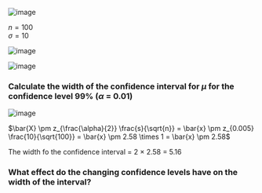 
![image](https://github.com/user-attachments/assets/d0ed64f4-1e23-4503-9dd1-480c8cbe57b5)

$n = 100$  
$\sigma = 10$

![image](https://github.com/user-attachments/assets/ef0dbbc5-fb27-4db3-93af-e8c9dba11fc2)

![image](https://github.com/user-attachments/assets/8b0ec4aa-d1f0-4bed-be10-0e07999dad99)


### Calculate the width of the confidence interval for $\mu$ for the confidence level 99% ($\alpha$ = 0.01)

![image](https://github.com/user-attachments/assets/9a20152d-60b4-496e-909a-6542f5e69f2f)

$\bar{X} \pm z_{\frac{\alpha}{2}} \frac{s}{\sqrt{n}} = \bar{x} \pm z_{0.005} \frac{10}{\sqrt{100}} = \bar{x} \pm 2.58 \times 1 = \bar{x} \pm 2.58$

The width fo the confidence interval = 2 $\times$ 2.58 = 5.16

### What effect do the changing confidence levels have on the width of the interval?

